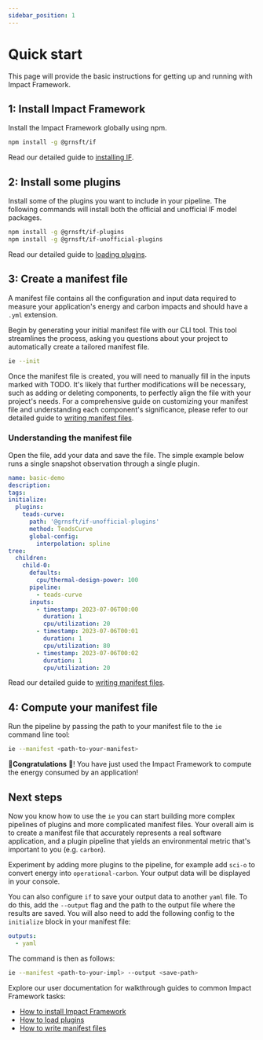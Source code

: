 ```yaml
---
sidebar_position: 1
---
```


# Quick start

This page will provide the basic instructions for getting up and running with Impact Framework.

## 1: Install Impact Framework

Install the Impact Framework globally using npm.

```sh
npm install -g @grnsft/if
```

Read our detailed guide to [installing IF](./how-to-install-if.md).

## 2: Install some plugins

Install some of the plugins you want to include in your pipeline. The following commands will install both the official and unofficial IF model packages.

```sh
npm install -g @grnsft/if-plugins
npm install -g @grnsft/if-unofficial-plugins
```

Read our detailed guide to [loading plugins](./how-to-import-plugins.md).

## 3: Create a manifest file
A manifest file contains all the configuration and input data required to measure your application's energy and carbon impacts and should have a `.yml` extension.

Begin by generating your initial manifest file with our CLI tool. 
This tool streamlines the process, asking you questions about your project to automatically create a tailored manifest file.

```sh
ie --init
```

Once the manifest file is created, you will need to manually fill in the inputs marked with TODO.
It's likely that further modifications will be necessary, such as adding or deleting components, to perfectly align the file with your project's needs. For a comprehensive guide on customizing your manifest file and understanding each component's significance, please refer to our detailed guide to [writing manifest files](./how-to-write-manifests.md).

### Understanding the manifest file
Open the file, add your data and save the file. The simple example below runs a single snapshot observation through a single plugin.

```yaml
name: basic-demo
description:
tags:
initialize:
  plugins:
    teads-curve: 
      path: '@grnsft/if-unofficial-plugins'
      method: TeadsCurve
      global-config:
        interpolation: spline
tree:
  children:
    child-0:
      defaults:
        cpu/thermal-design-power: 100
      pipeline:
        - teads-curve
      inputs:
        - timestamp: 2023-07-06T00:00
          duration: 1
          cpu/utilization: 20
        - timestamp: 2023-07-06T00:01
          duration: 1
          cpu/utilization: 80
        - timestamp: 2023-07-06T00:02
          duration: 1
          cpu/utilization: 20
```

Read our detailed guide to [writing manifest files](./how-to-write-manifests.md).

## 4: Compute your manifest file

Run the pipeline by passing the path to your manifest file to the `ie` command line tool:

```sh
ie --manifest <path-to-your-manifest>
```

:tada:**Congratulations** :tada:! You have just used the Impact Framework to compute the energy consumed by an application! 

## Next steps

Now you know how to use the `ie` you can start building more complex pipelines of plugins and more complicated manifest files. Your overall aim is to create a manifest file that accurately represents a real software application, and a plugin pipeline that yields an environmental metric that's important to you (e.g. `carbon`).

Experiment by adding more plugins to the pipeline, for example add `sci-o` to convert energy into `operational-carbon`. Your output data will be displayed in your console. 

You can also configure `if` to save your output data to another `yaml` file. To do this, add the `--output` flag and the path to the output file where the results are saved. You will also need to add the following config to the `initialize` block in your manifest file:

```yaml
outputs:
  - yaml
```

The command is then as follows:

```sh
ie --manifest <path-to-your-impl> --output <save-path>
```

Explore our user documentation for walkthrough guides to common Impact Framework tasks:

- [How to install Impact Framework](./how-to-install-if.md)
- [How to load plugins](./how-to-import-plugins.md)
- [How to write manifest files](./how-to-write-manifests.md)

